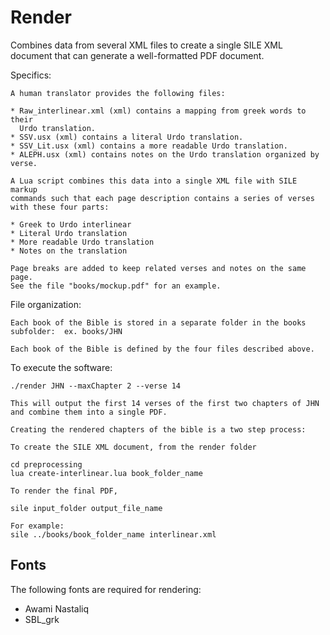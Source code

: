 # Render

Combines data from several XML files to create a single SILE XML document
that can generate a well-formatted PDF document.

Specifics:

    A human translator provides the following files:

    * Raw_interlinear.xml (xml) contains a mapping from greek words to their
      Urdo translation.
    * SSV.usx (xml) contains a literal Urdo translation.
    * SSV_Lit.usx (xml) contains a more readable Urdo translation.
    * ALEPH.usx (xml) contains notes on the Urdo translation organized by verse.

    A Lua script combines this data into a single XML file with SILE markup
    commands such that each page description contains a series of verses
    with these four parts:

    * Greek to Urdo interlinear
    * Literal Urdo translation
    * More readable Urdo translation
    * Notes on the translation

    Page breaks are added to keep related verses and notes on the same page.
    See the file "books/mockup.pdf" for an example.

File organization:

    Each book of the Bible is stored in a separate folder in the books
    subfolder:  ex. books/JHN

    Each book of the Bible is defined by the four files described above.

To execute the software:

    ./render JHN --maxChapter 2 --verse 14

    This will output the first 14 verses of the first two chapters of JHN and combine them into a single PDF.

    Creating the rendered chapters of the bible is a two step process:

    To create the SILE XML document, from the render folder

    cd preprocessing
    lua create-interlinear.lua book_folder_name

    To render the final PDF,

    sile input_folder output_file_name

    For example:
    sile ../books/book_folder_name interlinear.xml

## Fonts

The following fonts are required for rendering:

* Awami Nastaliq
* SBL_grk